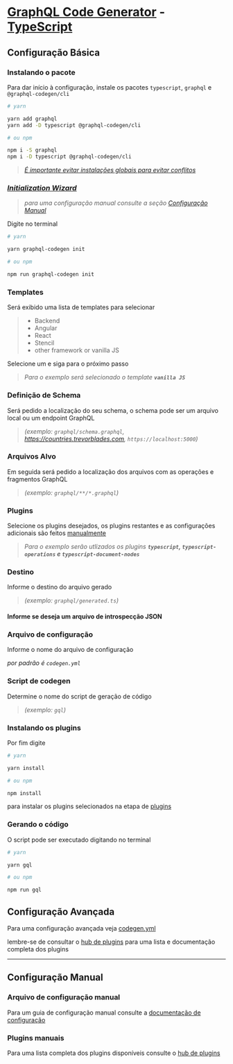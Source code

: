 # [GraphQL Code Generator](https://graphql-code-generator.com) - [TypeScript](https://www.typescriptlang.org)

## Configuração Básica

### Instalando o pacote

Para dar início à configuração, instale os pacotes `typescript`, `graphql` e `@graphql-codegen/cli`

```sh
# yarn

yarn add graphql
yarn add -D typescript @graphql-codegen/cli

# ou npm

npm i -S graphql
npm i -D typescript @graphql-codegen/cli
```

> *[É importante evitar instalações globais para evitar conflitos](https://www.graphql-code-generator.com/docs/getting-started/installation#global-installation)*

### *[Initialization Wizard](https://www.graphql-code-generator.com/plugins)*

> *para uma configuração manual consulte a seção [Configuração Manual](#configuração-manual)*

Digite no terminal

```sh
# yarn

yarn graphql-codegen init

# ou npm

npm run graphql-codegen init
```

### Templates

Será exibido uma lista de templates para selecionar

> - Backend
> - Angular
> - React
> - Stencil
> - other framework or vanilla JS

Selecione um e siga para o próximo passo

> *Para o exemplo será selecionado o template **`vanilla JS`***

### Definição de Schema

Será pedido a localização do seu schema, o schema pode ser um arquivo local ou um endpoint GraphQL

> *(exemplo: `graphql/schema.graphql`, <https://countries.trevorblades.com>, `https://localhost:5000`)*

### Arquivos Alvo

Em seguida será pedido a localização dos arquivos com as operações e fragmentos GraphQL

> *(exemplo: `graphql/**/*.graphql`)*

### Plugins

Selecione os plugins desejados, os plugins restantes e as configurações adicionais são feitos [manualmente](#plugins-manuais)

> *Para o exemplo serão utlizados os plugins **`typescript`, `typescript-operations` e `typescript-document-nodes`***

### Destino

Informe o destino do arquivo gerado

> *(exemplo: `graphql/generated.ts`)*

#### Informe se deseja um arquivo de introspecção JSON

### Arquivo de configuração

Informe o nome do arquivo de configuração

*por padrão é `codegen.yml`*

### Script de codegen

Determine o nome do script de geração de código

> *(exemplo: `gql`)*

### Instalando os plugins

Por fim digite

```sh
# yarn

yarn install

# ou npm

npm install
```

para instalar os plugins selecionados na etapa de [plugins](#plugins)

### Gerando o código

O script pode ser executado digitando no terminal

```sh
# yarn

yarn gql

# ou npm

npm run gql
```

## Configuração Avançada

Para uma configuração avançada veja [codegen.yml](example/codegen.yml)

lembre-se de consultar o [hub de plugins](https://www.graphql-code-generator.com/plugins) para uma lista e documentação completa dos plugins

----------

## Configuração Manual

### Arquivo de configuração manual

Para um guia de configuração manual consulte a [documentação de configuração](https://www.graphql-code-generator.com/docs/config-reference/codegen-config)

### Plugins manuais

Para uma lista completa dos plugins disponíveis consulte o [hub de plugins](https://www.graphql-code-generator.com/plugins)
